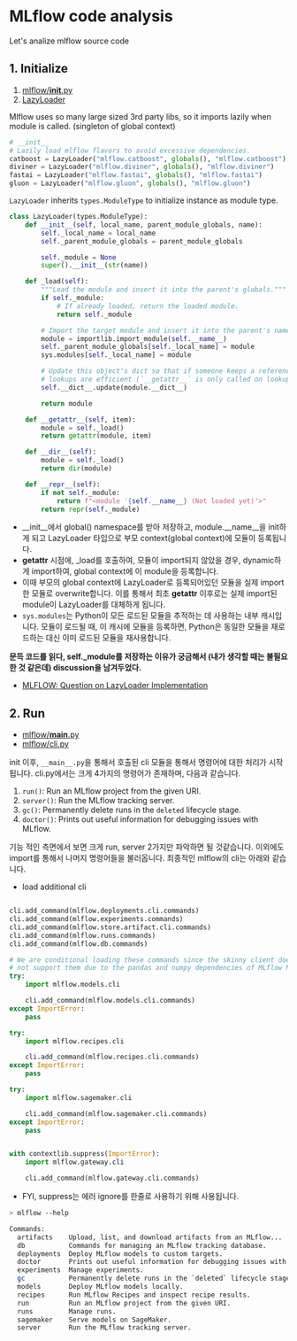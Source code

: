 # MLflow code analysis


Let's analize mlflow source code
<!--more-->

## 1. Initialize

1. [mlflow/__init__.py](https://github.com/mlflow/mlflow/blob/master/mlflow/__init__.py)
2. [LazyLoader](https://github.com/mlflow/mlflow/blob/master/mlflow/utils/lazy_load.py#L8)

Mlflow uses so many large sized 3rd party libs, so it imports lazily when module is called. (singleton of global context)


```py
# __init__
# Lazily load mlflow flavors to avoid excessive dependencies.
catboost = LazyLoader("mlflow.catboost", globals(), "mlflow.catboost")
diviner = LazyLoader("mlflow.diviner", globals(), "mlflow.diviner")
fastai = LazyLoader("mlflow.fastai", globals(), "mlflow.fastai")
gluon = LazyLoader("mlflow.gluon", globals(), "mlflow.gluon")
```

`LazyLoader` inherits `types.ModuleType` to initialize instance as module type.

```py
class LazyLoader(types.ModuleType):
    def __init__(self, local_name, parent_module_globals, name):
        self._local_name = local_name
        self._parent_module_globals = parent_module_globals

        self._module = None
        super().__init__(str(name))

    def _load(self):
        """Load the module and insert it into the parent's globals."""
        if self._module:
            # If already loaded, return the loaded module.
            return self._module

        # Import the target module and insert it into the parent's namespace
        module = importlib.import_module(self.__name__)
        self._parent_module_globals[self._local_name] = module
        sys.modules[self._local_name] = module

        # Update this object's dict so that if someone keeps a reference to the `LazyLoader`,
        # lookups are efficient (`__getattr__` is only called on lookups that fail).
        self.__dict__.update(module.__dict__)

        return module

    def __getattr__(self, item):
        module = self._load()
        return getattr(module, item)

    def __dir__(self):
        module = self._load()
        return dir(module)

    def __repr__(self):
        if not self._module:
            return f"<module '{self.__name__} (Not loaded yet)'>"
        return repr(self._module)

```

- __init__에서 global() namespace를 받아 저장하고, module.__name__을 init하게 되고 LazyLoader 타입으로 부모 context(global context)에 모듈이 등록됩니다.
- __getattr__ 시점에, _load를 호출하여, 모듈이 import되지 않았을 경우, dynamic하게 import하여, global context에 이 module을 등록합니다.
- 이때 부모의 global context에 LazyLoader로 등록되어있던 모듈을 실제 import한 모듈로 overwrite합니다. 이를 통해서 최초 __getattr__ 이후로는 실제 import된 module이 LazyLoader를 대체하게 됩니다.
- `sys.modules`는 Python이 모든 로드된 모듈을 추적하는 데 사용하는 내부 캐시입니다. 모듈이 로드될 때, 이 캐시에 모듈을 등록하면, Python은 동일한 모듈을 재로드하는 대신 이미 로드된 모듈을 재사용합니다.


**문득 코드를 읽다, self._module를 저장하는 이유가 궁금해서 (내가 생각할 때는 불필요한 것 같은데) discussion을 남겨두었다.**

- [MLFLOW: Question on LazyLoader Implementation](https://github.com/mlflow/mlflow/discussions/10962)


## 2. Run

- [mlflow/__main__.py](https://github.com/mlflow/mlflow/blob/master/mlflow/__main__.py)
- [mlflow/cli.py](https://github.com/mlflow/mlflow/blob/master/mlflow/cli.py)

init 이후, `__main__.py`을 통해서 호출된 cli 모듈을 통해서 명령어에 대한 처리가 시작됩니다. cli.py에서는 크게 4가지의 명령어가 존재하며, 다음과 같습니다.

1. `run()`: Run an MLflow project from the given URI.
2. `server()`: Run the MLflow tracking server.
3. `gc()`: Permanently delete runs in the `deleted` lifecycle stage.
4. `doctor()`: Prints out useful information for debugging issues with MLflow.

기능 적인 측면에서 보면 크게 run, server 2가지만 파악하면 될 것같습니다.
이외에도 import를 통해서 나머지 명령어들을 불러옵니다. 최종적인 mlflow의 cli는 아래와 같습니다.

- load additional cli
```py

cli.add_command(mlflow.deployments.cli.commands)
cli.add_command(mlflow.experiments.commands)
cli.add_command(mlflow.store.artifact.cli.commands)
cli.add_command(mlflow.runs.commands)
cli.add_command(mlflow.db.commands)

# We are conditional loading these commands since the skinny client does
# not support them due to the pandas and numpy dependencies of MLflow Models
try:
    import mlflow.models.cli

    cli.add_command(mlflow.models.cli.commands)
except ImportError:
    pass

try:
    import mlflow.recipes.cli

    cli.add_command(mlflow.recipes.cli.commands)
except ImportError:
    pass

try:
    import mlflow.sagemaker.cli

    cli.add_command(mlflow.sagemaker.cli.commands)
except ImportError:
    pass


with contextlib.suppress(ImportError):
    import mlflow.gateway.cli

    cli.add_command(mlflow.gateway.cli.commands)

```

- FYI, suppress는 에러 ignore를 한줄로 사용하기 위해 사용됩니다.

```sh
> mlflow --help

Commands:
  artifacts    Upload, list, and download artifacts from an MLflow...
  db           Commands for managing an MLflow tracking database.
  deployments  Deploy MLflow models to custom targets.
  doctor       Prints out useful information for debugging issues with MLflow.
  experiments  Manage experiments.
  gc           Permanently delete runs in the `deleted` lifecycle stage.
  models       Deploy MLflow models locally.
  recipes      Run MLflow Recipes and inspect recipe results.
  run          Run an MLflow project from the given URI.
  runs         Manage runs.
  sagemaker    Serve models on SageMaker.
  server       Run the MLflow tracking server.
```



